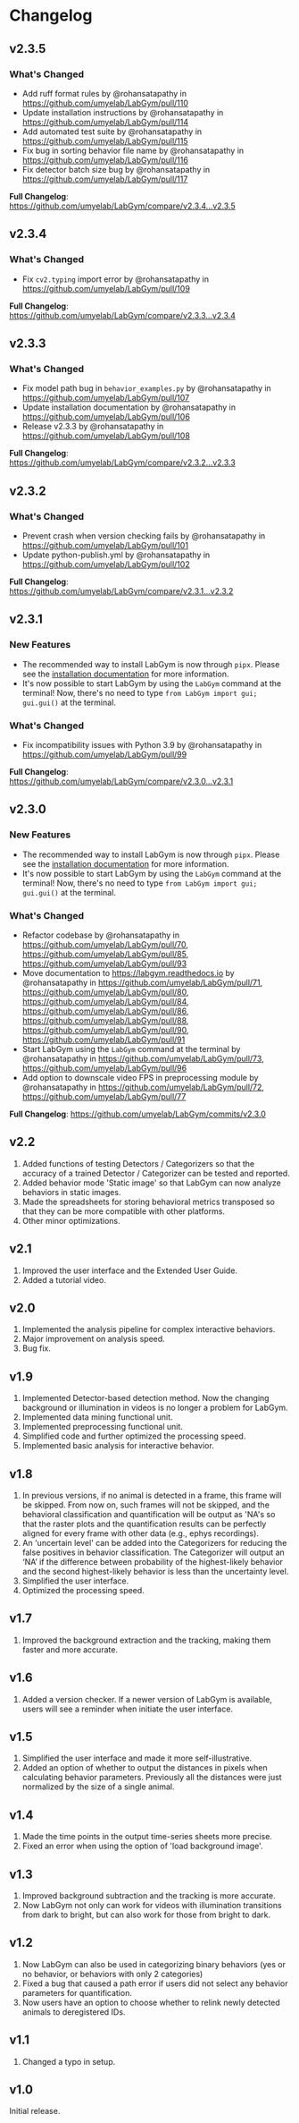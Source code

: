 # Changelog

## v2.3.5
### What's Changed
* Add ruff format rules by @rohansatapathy in https://github.com/umyelab/LabGym/pull/110
* Update installation instructions by @rohansatapathy in https://github.com/umyelab/LabGym/pull/114
* Add automated test suite by @rohansatapathy in https://github.com/umyelab/LabGym/pull/115
* Fix bug in sorting behavior file name by @rohansatapathy in https://github.com/umyelab/LabGym/pull/116
* Fix detector batch size bug by @rohansatapathy in https://github.com/umyelab/LabGym/pull/117


**Full Changelog**: <https://github.com/umyelab/LabGym/compare/v2.3.4...v2.3.5>

## v2.3.4
### What's Changed
* Fix `cv2.typing` import error by @rohansatapathy in https://github.com/umyelab/LabGym/pull/109

**Full Changelog**: <https://github.com/umyelab/LabGym/compare/v2.3.3...v2.3.4>

## v2.3.3
### What's Changed
* Fix model path bug in `behavior_examples.py` by @rohansatapathy in https://github.com/umyelab/LabGym/pull/107
* Update installation documentation by @rohansatapathy in https://github.com/umyelab/LabGym/pull/106
* Release v2.3.3 by @rohansatapathy in https://github.com/umyelab/LabGym/pull/108


**Full Changelog**: <https://github.com/umyelab/LabGym/compare/v2.3.2...v2.3.3>

## v2.3.2
### What's Changed
* Prevent crash when version checking fails by @rohansatapathy in https://github.com/umyelab/LabGym/pull/101
* Update python-publish.yml by @rohansatapathy in https://github.com/umyelab/LabGym/pull/102

**Full Changelog**: <https://github.com/umyelab/LabGym/compare/v2.3.1...v2.3.2>

## v2.3.1
### New Features

* The recommended way to install LabGym is now through `pipx`. Please see the [installation documentation](https://labgym.readthedocs.io/en/latest/installation/index.html) for more information.
* It's now possible to start LabGym by using the `LabGym` command at the terminal! Now, there's no need to type `from LabGym import gui; gui.gui()` at the terminal.

### What's Changed
* Fix incompatibility issues with Python 3.9 by @rohansatapathy in https://github.com/umyelab/LabGym/pull/99

**Full Changelog**: <https://github.com/umyelab/LabGym/compare/v2.3.0...v2.3.1>

## v2.3.0
### New Features
* The recommended way to install LabGym is now through `pipx`. Please see the [installation documentation](https://labgym.readthedocs.io/en/latest/installation/index.html) for more information.
* It's now possible to start LabGym by using the `LabGym` command at the terminal! Now, there's no need to type `from LabGym import gui; gui.gui()` at the terminal.

### What's Changed
* Refactor codebase by @rohansatapathy in https://github.com/umyelab/LabGym/pull/70, https://github.com/umyelab/LabGym/pull/85, https://github.com/umyelab/LabGym/pull/93
* Move documentation to <https://labgym.readthedocs.io> by @rohansatapathy in https://github.com/umyelab/LabGym/pull/71, https://github.com/umyelab/LabGym/pull/80, https://github.com/umyelab/LabGym/pull/84, https://github.com/umyelab/LabGym/pull/86, https://github.com/umyelab/LabGym/pull/88, https://github.com/umyelab/LabGym/pull/90, https://github.com/umyelab/LabGym/pull/91
* Start LabGym using the `LabGym` command at the terminal by @rohansatapathy in https://github.com/umyelab/LabGym/pull/73, https://github.com/umyelab/LabGym/pull/96
* Add option to downscale video FPS in preprocessing module by @rohansatapathy in https://github.com/umyelab/LabGym/pull/72, https://github.com/umyelab/LabGym/pull/77

**Full Changelog**: <https://github.com/umyelab/LabGym/commits/v2.3.0>

## v2.2

1. Added functions of testing Detectors / Categorizers so that the accuracy of a trained Detector / Categorizer can be tested and reported.
2. Added behavior mode 'Static image' so that LabGym can now analyze behaviors in static images.
3. Made the spreadsheets for storing behavioral metrics transposed so that they can be more compatible with other platforms.
4. Other minor optimizations.

## v2.1

1. Improved the user interface and the Extended User Guide. 
2. Added a tutorial video.

## v2.0

1. Implemented the analysis pipeline for complex interactive behaviors. 
2. Major improvement on analysis speed.
3. Bug fix.

## v1.9

1. Implemented Detector-based detection method. Now the changing background or illumination in videos is no longer a problem for LabGym. 
2. Implemented data mining functional unit.
3. Implemented preprocessing functional unit.
4. Simplified code and further optimized the processing speed.
5. Implemented basic analysis for interactive behavior.

## v1.8

1. In previous versions, if no animal is detected in a frame, this frame will be skipped. From now on, such frames will not be skipped, and the behavioral classification and quantification will be output as 'NA's so that the raster plots and the quantification results can be perfectly aligned for every frame with other data (e.g., ephys recordings).
2. An 'uncertain level' can be added into the Categorizers for reducing the false positives in behavior classification. The Categorizer will output an ‘NA’ if the difference between probability of the highest-likely behavior and the second highest-likely behavior is less than the uncertainty level.
3. Simplified the user interface. 
4. Optimized the processing speed.

## v1.7

1. Improved the background extraction and the tracking, making them faster and more accurate. 

## v1.6

1. Added a version checker. If a newer version of LabGym is available, users will see a reminder when initiate the user interface. 

## v1.5

1. Simplified the user interface and made it more self-illustrative.
2. Added an option of whether to output the distances in pixels when calculating behavior parameters. Previously all the distances were just normalized by the size of a single animal.

## v1.4

1. Made the time points in the output time-series sheets more precise.
2. Fixed an error when using the option of 'load background image'.

## v1.3

1. Improved background subtraction and the tracking is more accurate.
2. Now LabGym not only can work for videos with illumination transitions from dark to bright, but can also work for those from bright to dark.

## v1.2

1. Now LabGym can also be used in categorizing binary behaviors (yes or no behavior, or behaviors with only 2 categories)
2. Fixed a bug that caused a path error if users did not select any behavior parameters for quantification.
3. Now users have an option to choose whether to relink newly detected animals to deregistered IDs.

## v1.1

1. Changed a typo in setup.

## v1.0

Initial release.
